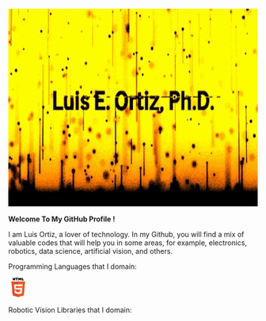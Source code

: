 <p  align="center"><img width=800 height="400" src = "mybio.gif"></p>

**Welcome To My GitHub Profile !**

I am Luis Ortiz, a lover of technology. In my Github, you will find a mix of valuable codes that will help you in some areas, for example, electronics, robotics, data science, artificial vision, and others.


Programming Languages that I domain:

<a href="https://www.w3.org/html/" target="_blank"> <img src="https://raw.githubusercontent.com/devicons/devicon/master/icons/html5/html5-original-wordmark.svg" alt="html5" width="40" height="40"/> </a>

Robotic Vision Libraries that I domain:

